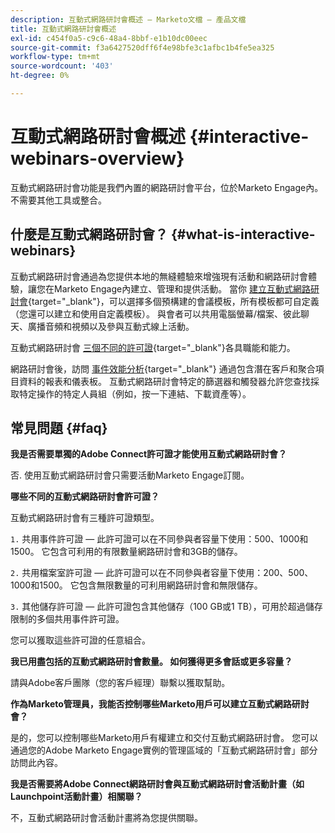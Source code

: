 ```yaml
---
description: 互動式網路研討會概述 — Marketo文檔 — 產品文檔
title: 互動式網路研討會概述
exl-id: c454f0a5-c9c6-48a4-8bbf-e1b10dc00eec
source-git-commit: f3a6427520dff6f4e98bfe3c1afbc1b4fe5ea325
workflow-type: tm+mt
source-wordcount: '403'
ht-degree: 0%

---
```


# 互動式網路研討會概述 {#interactive-webinars-overview}

互動式網路研討會功能是我們內置的網路研討會平台，位於Marketo Engage內。 不需要其他工具或整合。

## 什麼是互動式網路研討會？ {#what-is-interactive-webinars}

互動式網路研討會通過為您提供本地的無縫體驗來增強現有活動和網路研討會體驗，讓您在Marketo Engage內建立、管理和提供活動。 當你 [建立互動式網路研討會](/help/marketo/product-docs/demand-generation/events/interactive-webinars/create-an-interactive-webinar.md){target="_blank"}，可以選擇多個預構建的會議模板，所有模板都可自定義（您還可以建立和使用自定義模板）。 與會者可以共用電腦螢幕/檔案、彼此聊天、廣播音頻和視頻以及參與互動式線上活動。

互動式網路研討會 [三個不同的許可證](/help/marketo/product-docs/demand-generation/events/interactive-webinars/user-and-license-management.md){target="_blank"}各具職能和能力。

網路研討會後，訪問 [事件效能分析](/help/marketo/product-docs/demand-generation/events/interactive-webinars/event-workflows.md){target="_blank"} 通過包含潛在客戶和聚合項目資料的報表和儀表板。 互動式網路研討會特定的篩選器和觸發器允許您查找採取特定操作的特定人員組（例如，按一下連結、下載資產等）。

## 常見問題 {#faq}

**我是否需要單獨的Adobe Connect許可證才能使用互動式網路研討會？**

否. 使用互動式網路研討會只需要活動Marketo Engage訂閱。

**哪些不同的互動式網路研討會許可證？**

互動式網路研討會有三種許可證類型。

`1.` 共用事件許可證 — 此許可證可以在不同參與者容量下使用：500、1000和1500。 它包含可利用的有限數量網路研討會和3GB的儲存。

`2.` 共用檔案室許可證 — 此許可證可以在不同參與者容量下使用：200、500、1000和1500。 它包含無限數量的可利用網路研討會和無限儲存。

`3.` 其他儲存許可證 — 此許可證包含其他儲存（100 GB或1 TB），可用於超過儲存限制的多個共用事件許可證。

您可以獲取這些許可證的任意組合。

**我已用盡包括的互動式網路研討會數量。 如何獲得更多會話或更多容量？**

請與Adobe客戶團隊（您的客戶經理）聯繫以獲取幫助。

**作為Marketo管理員，我能否控制哪些Marketo用戶可以建立互動式網路研討會？**

是的，您可以控制哪些Marketo用戶有權建立和交付互動式網路研討會。 您可以通過您的Adobe Marketo Engage實例的管理區域的「互動式網路研討會」部分訪問此內容。

**我是否需要將Adobe Connect網路研討會與互動式網路研討會活動計畫（如Launchpoint活動計畫）相關聯？**

不，互動式網路研討會活動計畫將為您提供關聯。
